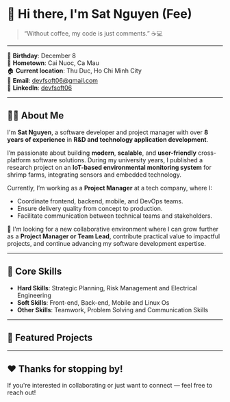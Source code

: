 # 👋 Hi there, I'm Sat Nguyen (Fee)

> “Without coffee, my code is just comments.” ☕💻

---

🎂 **Birthday**: December 8  
📍 **Hometown**: Cai Nuoc, Ca Mau  
🏠 **Current location**: Thu Duc, Ho Chi Minh City  
📧 **Email**: devfsoft06@gmail.com  
🔗 **LinkedIn**: [devfsoft06](https://www.linkedin.com/in/devfsoft06)

---

## 👨‍💻 About Me

I'm **Sat Nguyen**, a software developer and project manager with over **8 years of experience** in **R&D and technology application development**.

I’m passionate about building **modern**, **scalable**, and **user-friendly** cross-platform software solutions. During my university years, I published a research project on an **IoT-based environmental monitoring system** for shrimp farms, integrating sensors and embedded technology.

Currently, I’m working as a **Project Manager** at a tech company, where I:
- Coordinate frontend, backend, mobile, and DevOps teams.
- Ensure delivery quality from concept to production.
- Facilitate communication between technical teams and stakeholders.

🎯 I'm looking for a new collaborative environment where I can grow further as a **Project Manager or Team Lead**, contribute practical value to impactful projects, and continue advancing my software development expertise.

---

## 🧠 Core Skills

- **Hard Skills**: Strategic Planning, Risk Management and Electrical Engineering  
- **Soft Skills**: Front-end, Back-end, Mobile and Linux Os
- **Other Skills**: Teamwork, Problem Solving and Communication Skills  

---

## 🚀 Featured Projects

---

## ❤️ Thanks for stopping by!
If you're interested in collaborating or just want to connect — feel free to reach out!
